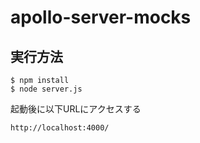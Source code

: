 # apollo-server-mocks
## 実行方法
```
$ npm install
$ node server.js
```

起動後に以下URLにアクセスする
```
http://localhost:4000/
```
